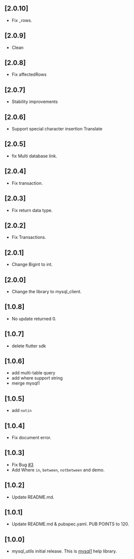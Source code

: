 ## [2.0.10]

* Fix _rows.

## [2.0.9]

* Clean

## [2.0.8]

* Fix affectedRows

## [2.0.7]

* Stability improvements

## [2.0.6]

* Support special character insertion Translate

## [2.0.5]

* fix Multi database link.

## [2.0.4]

* Fix transaction.

## [2.0.3]

* Fix return data type.

## [2.0.2]

* Fix Transactions.

## [2.0.1]

* Change Bigint to int.

## [2.0.0]

* Change the library to mysql_client.

## [1.0.8]

* No update returned 0.

## [1.0.7]

* delete flutter sdk

## [1.0.6]

* add multi-table query
* add where support string
* merge mysql1 

## [1.0.5]

* add `notin`

## [1.0.4]

* Fix document error.

## [1.0.3]

* Fix Bug [#3](https://github.com/biner88/mysql_utils/issues/3)
* Add Where `in`,                             `between`,  `notbetween` and demo.

## [1.0.2]

* Update README.md.

## [1.0.1]

* Update README.md & pubspec.yaml. PUB POINTS to 120.

## [1.0.0]

* mysql_utils initial release. This is [mysql1](https://pub.dev/packages/mysql1) help library.
